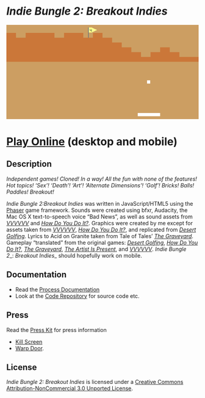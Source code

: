 # *Indie Bungle 2: Breakout Indies*

![](images/indie-bungle-2-banner.png)

# [Play Online](https://www.pippinbarr.com/indie-bungle-2-breakout-indies/) (desktop and mobile)

## Description
*Independent games! Cloned! In a way! All the fun with none of the features! Hot topics! ‘Sex’! ‘Death’! ‘Art’! ‘Alternate Dimensions’! ‘Golf’! Bricks! Balls! Paddles! Breakout!*

_Indie Bungle 2:_Breakout Indies__ was written in JavaScript/HTML5 using the [Phaser](http://phaser.io/) game framework. Sounds were created using bfxr, Audacity, the Mac OS X text-to-speech voice &#8220;Bad News&#8221;, as well as sound assets from _[VVVVVV](http://thelettervsixtim.es)_ and _[How Do You Do It?](http://ninasays.so/howdoyoudoit/)_. Graphics were created by me except for assets taken from _[VVVVVV](http://thelettervsixtim.es)_, _[How Do You Do It?](http://ninasays.so/howdoyoudoit/)_, and replicated from _[Desert Golfing](http://desertgolfing.captain-games.com/)_. Lyrics to Acid on Granite taken from Tale of Tales&#8217; _[The Graveyard](http://tale-of-tales.com/TheGraveyard/)_. Gameplay &#8220;translated&#8221; from the original games: _[Desert Golfing](http://desertgolfing.captain-games.com/)_, _[How Do You Do It?](http://ninasays.so/howdoyoudoit/)_, _[The Graveyard](http://tale-of-tales.com/TheGraveyard/)_, _[The Artist Is Present](http://www.pippinbarr.com/games/theartistispresent/TheArtistIsPresent.html)_, and _[VVVVVV](http://thelettervsixtim.es)_. _Indie Bungle 2__: _Breakout Indies__ should hopefully work on mobile.

## Documentation
* Read the [Process Documentation](../process)
* Look at the [Code Repository](https://github.com/pippinbarr/indie-bungle-2-breakout-indies) for source code etc.

## Press
Read the [Press Kit](../press) for press information

* [Kill Screen](https://killscreen.com/articles/what-if-all-videogames-were-breakout/)
* [Warp Door](http://warpdoor.com/).

## License
*Indie Bungle 2: Breakout Indies* is licensed under a [Creative Commons Attribution-NonCommercial 3.0 Unported License](http://creativecommons.org/licenses/by-nc/3.0/).
